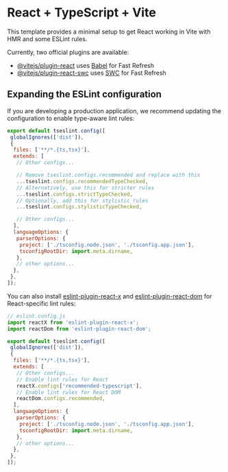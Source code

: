 # React + TypeScript + Vite

This template provides a minimal setup to get React working in Vite with HMR and some ESLint rules.

Currently, two official plugins are available:

- [@vitejs/plugin-react](https://github.com/vitejs/vite-plugin-react/blob/main/packages/plugin-react) uses [Babel](https://babeljs.io/) for Fast Refresh
- [@vitejs/plugin-react-swc](https://github.com/vitejs/vite-plugin-react/blob/main/packages/plugin-react-swc) uses [SWC](https://swc.rs/) for Fast Refresh

## Expanding the ESLint configuration

If you are developing a production application, we recommend updating the configuration to enable type-aware lint rules:

```js
export default tseslint.config([
 globalIgnores(['dist']),
 {
  files: ['**/*.{ts,tsx}'],
  extends: [
   // Other configs...

   // Remove tseslint.configs.recommended and replace with this
   ...tseslint.configs.recommendedTypeChecked,
   // Alternatively, use this for stricter rules
   ...tseslint.configs.strictTypeChecked,
   // Optionally, add this for stylistic rules
   ...tseslint.configs.stylisticTypeChecked,

   // Other configs...
  ],
  languageOptions: {
   parserOptions: {
    project: ['./tsconfig.node.json', './tsconfig.app.json'],
    tsconfigRootDir: import.meta.dirname,
   },
   // other options...
  },
 },
]);
```

You can also install [eslint-plugin-react-x](https://github.com/Rel1cx/eslint-react/tree/main/packages/plugins/eslint-plugin-react-x) and [eslint-plugin-react-dom](https://github.com/Rel1cx/eslint-react/tree/main/packages/plugins/eslint-plugin-react-dom) for React-specific lint rules:

```js
// eslint.config.js
import reactX from 'eslint-plugin-react-x';
import reactDom from 'eslint-plugin-react-dom';

export default tseslint.config([
 globalIgnores(['dist']),
 {
  files: ['**/*.{ts,tsx}'],
  extends: [
   // Other configs...
   // Enable lint rules for React
   reactX.configs['recommended-typescript'],
   // Enable lint rules for React DOM
   reactDom.configs.recommended,
  ],
  languageOptions: {
   parserOptions: {
    project: ['./tsconfig.node.json', './tsconfig.app.json'],
    tsconfigRootDir: import.meta.dirname,
   },
   // other options...
  },
 },
]);
```
